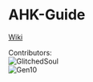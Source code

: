 # AHK-Guide
[Wiki](https://github.com/GlitchedSouls/AHK-Guide/wiki)

Contributors:  
![GlitchedSoul](https://img.shields.io/badge/Contributor-GlitchedSoul%235555-7289DA?style=flat-square&logo=Discord)  
![Gen10](https://img.shields.io/badge/Contributor-Gen10%236227-7289DA?style=flat-square&logo=Discord)  
